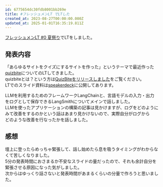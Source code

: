 ```yaml
---
id: 6775654dc30fdb8001bb269e
title: #フレッシュメンLT でLTした
created_at: 2023-08-27T00:00:00.000Z
updated_at: 2025-01-01T16:35:19.811Z
---
```


<p><a href="https://connpass.com/event/285559/">フレッシュメンLT #0 夏祭り</a>でLTをしました。</p>
<h2>発表内容</h2>
<p>「あらゆるサイトをクイズにするサイトを作った」というテーマで最近作った<a href="https://quizbite.yukyu.net">quizbite</a>についてのLTしてきました。<br>
quizbiteとは？という方は<a href="./2023-08-14">QuizBiteをリリースしました</a>をご覧ください。<br>
LTでのスライド資料は<a href="https://speakerdeck.com/yukyu30/arayurusaitowo-kuizunisurusaitowotukututa">speakerdeck</a>に公開してあります。</p>
<p>LLMを利用するためのフレームワークLangChainと、言語モデルの入力・出力をログとして保存できるLangSmithについてメインで話しました。<br>
LLMを使ったアプリケーションの構築の記事は見かけますが、ログをどのようにみて改善をするのかという話はあまり見かけないので、実際自分がログから<br>
どのような改善を行なったかを話しました。</p>
<h2>感想</h2>
<p>壇上に登ったらめっちゃ緊張して、話し始めたら息を吸うタイミングがわからなくて苦しくなりました。<br>
5分の発表時間におさまるか不安なスライドの量だったので、それも余計自分を緊張させる原因になった気がしました。<br>
次からはゆっくり話さないと発表時間があまるくらいの分量で作ろうと思いました。</p>
